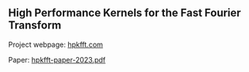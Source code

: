 ## High Performance Kernels for the Fast Fourier Transform

Project webpage: [hpkfft.com](https://hpkfft.com)

Paper: [hpkfft-paper-2023.pdf](https://doi.org/10.5281/zenodo.8253863)
